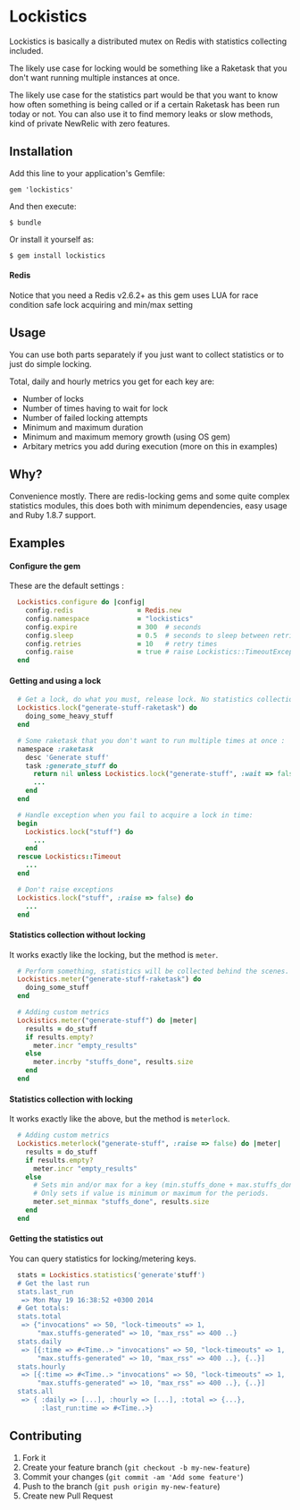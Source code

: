 # Lockistics

Lockistics is basically a distributed mutex on Redis with statistics collecting included.

The likely use case for locking would be something like a Raketask that you don't want running multiple instances at once.

The likely use case for the statistics part would be that you want to know how often something is being called or if a certain Raketask has been run today or not. You can also use it to find memory leaks or slow methods, kind of private NewRelic with zero features.

## Installation

Add this line to your application's Gemfile:

    gem 'lockistics'

And then execute:

    $ bundle

Or install it yourself as:

    $ gem install lockistics

#### Redis

Notice that you need a Redis v2.6.2+ as this gem uses LUA for race condition safe lock acquiring and min/max setting

## Usage

You can use both parts separately if you just want to collect statistics or to just do simple locking.

Total, daily and hourly metrics you get for each key are:

 - Number of locks
 - Number of times having to wait for lock
 - Number of failed locking attempts
 - Minimum and maximum duration
 - Minimum and maximum memory growth (using OS gem)
 - Arbitary metrics you add during execution (more on this in examples)

## Why?

Convenience mostly. There are redis-locking gems and some quite complex statistics modules, this does both with minimum dependencies, easy usage and Ruby 1.8.7 support.

## Examples

#### Configure the gem

These are the default settings :

```ruby
  Lockistics.configure do |config|
    config.redis                = Redis.new
    config.namespace            = "lockistics"
    config.expire               = 300  # seconds
    config.sleep                = 0.5  # seconds to sleep between retries
    config.retries              = 10   # retry times
    config.raise                = true # raise Lockistics::TimeoutException when lock fails
  end
```

#### Getting and using a lock

```ruby
  # Get a lock, do what you must, release lock. No statistics collection.
  Lockistics.lock("generate-stuff-raketask") do
    doing_some_heavy_stuff
  end
```

```ruby
  # Some raketask that you don't want to run multiple times at once :
  namespace :raketask
    desc 'Generate stuff'
    task :generate_stuff do
      return nil unless Lockistics.lock("generate-stuff", :wait => false)
      ...
    end
  end
```

```ruby
  # Handle exception when you fail to acquire a lock in time:
  begin
    Lockistics.lock("stuff") do
      ...
    end
  rescue Lockistics::Timeout
    ...
  end
```

```ruby
  # Don't raise exceptions
  Lockistics.lock("stuff", :raise => false) do
    ...
  end
```

#### Statistics collection without locking

It works exactly like the locking, but the method is `meter`.

```ruby
  # Perform something, statistics will be collected behind the scenes.
  Lockistics.meter("generate-stuff-raketask") do
    doing_some_stuff
  end
```

```ruby
  # Adding custom metrics
  Lockistics.meter("generate-stuff") do |meter|
    results = do_stuff
    if results.empty?
      meter.incr "empty_results"
    else
      meter.incrby "stuffs_done", results.size
    end
  end
```

#### Statistics collection with locking

It works exactly like the above, but the method is `meterlock`.

```ruby
  # Adding custom metrics
  Lockistics.meterlock("generate-stuff", :raise => false) do |meter|
    results = do_stuff
    if results.empty?
      meter.incr "empty_results"
    else
      # Sets min and/or max for a key (min.stuffs_done + max.stuffs_done)
      # Only sets if value is minimum or maximum for the periods.
      meter.set_minmax "stuffs_done", results.size
    end
  end
```

#### Getting the statistics out

You can query statistics for locking/metering keys.

```ruby
  stats = Lockistics.statistics('generate'stuff')
  # Get the last run
  stats.last_run
   => Mon May 19 16:38:52 +0300 2014
  # Get totals:
  stats.total
   => {"invocations" => 50, "lock-timeouts" => 1,
       "max.stuffs-generated" => 10, "max_rss" => 400 ..}
  stats.daily
   => [{:time => #<Time..> "invocations" => 50, "lock-timeouts" => 1,
       "max.stuffs-generated" => 10, "max_rss" => 400 ..}, {..}]
  stats.hourly
   => [{:time => #<Time..> "invocations" => 50, "lock-timeouts" => 1,
       "max.stuffs-generated" => 10, "max_rss" => 400 ..}, {..}]
  stats.all
   => { :daily => [...], :hourly => [...], :total => {...},
        :last_run:time => #<Time..>}
```

## Contributing

1. Fork it
2. Create your feature branch (`git checkout -b my-new-feature`)
3. Commit your changes (`git commit -am 'Add some feature'`)
4. Push to the branch (`git push origin my-new-feature`)
5. Create new Pull Request
